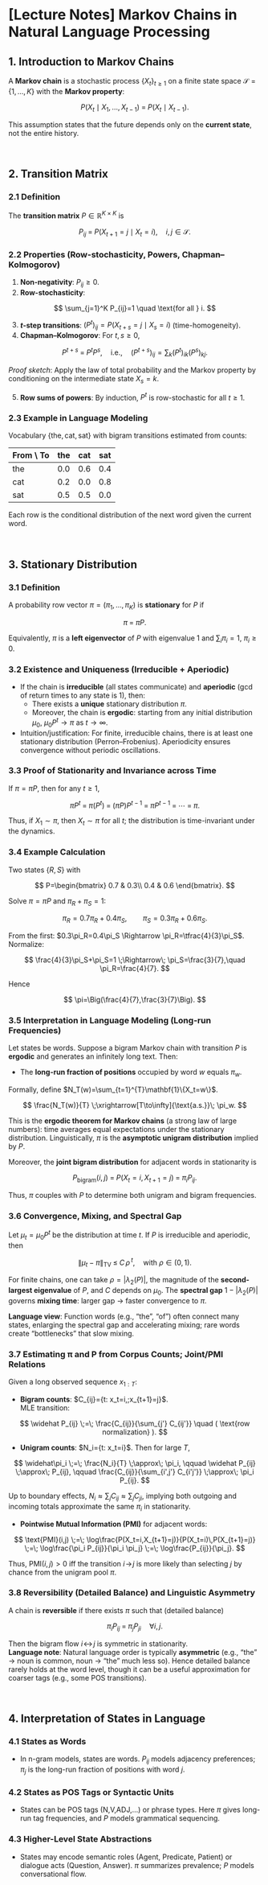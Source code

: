 # [Lecture Notes] Markov Chains in Natural Language Processing

## 1. Introduction to Markov Chains
A **Markov chain** is a stochastic process $\{X_t\}_{t\ge 1}$ on a finite state space $\mathcal S=\{1,\dots,K\}$ with the **Markov property**:

$$
P(X_t \mid X_1,\dots,X_{t-1}) \;=\; P(X_t \mid X_{t-1}).
$$

This assumption states that the future depends only on the **current state**, not the entire history.

<br>

## 2. Transition Matrix

### 2.1 Definition
The **transition matrix** $P\in\mathbb R^{K\times K}$ is

$$
P_{ij} \;=\; P(X_{t+1}=j \mid X_t=i),\quad i,j\in\mathcal S.
$$

### 2.2 Properties (Row-stochasticity, Powers, Chapman–Kolmogorov)
1. **Non-negativity**: $P_{ij}\ge 0$.
2. **Row-stochasticity**:

$$
\sum_{j=1}^K P_{ij}=1 \quad \text{for all } i.
$$

3. **$t$-step transitions**: $(P^t)_{ij}=P(X_{t+s}=j\mid X_s=i)$ (time-homogeneity).
4. **Chapman–Kolmogorov**: For $t,s\ge 0$,

$$
P^{t+s} \;=\; P^t P^s,
\quad\text{i.e.,}\quad
(P^{t+s})_{ij}=\sum_{k}(P^t)_{ik}(P^s)_{kj}.
$$

*Proof sketch*: Apply the law of total probability and the Markov property by conditioning on the intermediate state $X_s=k$.

5. **Row sums of powers**: By induction, $P^t$ is row-stochastic for all $t\ge 1$.

### 2.3 Example in Language Modeling
Vocabulary $\{ \text{the}, \text{cat}, \text{sat} \}$ with bigram transitions estimated from counts:

| From \ To | the | cat | sat |
|-----------|-----|-----|-----|
| the       | 0.0 | 0.6 | 0.4 |
| cat       | 0.2 | 0.0 | 0.8 |
| sat       | 0.5 | 0.5 | 0.0 |

Each row is the conditional distribution of the next word given the current word.

<br>

## 3. Stationary Distribution

### 3.1 Definition
A probability row vector $\pi=(\pi_1,\dots,\pi_K)$ is **stationary** for $P$ if

$$
\pi \;=\; \pi P.
$$

Equivalently, $\pi$ is a **left eigenvector** of $P$ with eigenvalue $1$ and $\sum_{i}\pi_i=1$, $\pi_i\ge 0$.

### 3.2 Existence and Uniqueness (Irreducible + Aperiodic)
- If the chain is **irreducible** (all states communicate) and **aperiodic** (gcd of return times to any state is $1$), then:
  - There exists a **unique** stationary distribution $\pi$.
  - Moreover, the chain is **ergodic**: starting from any initial distribution $\mu_0$, $\mu_0 P^t \to \pi$ as $t\to\infty$.
- Intuition/justification: For finite, irreducible chains, there is at least one stationary distribution (Perron–Frobenius). Aperiodicity ensures convergence without periodic oscillations.

### 3.3 Proof of Stationarity and Invariance across Time
If $\pi = \pi P$, then for any $t\ge 1$,

$$
\pi P^t \;=\; \pi (P^t) \;=\; (\pi P) P^{t-1} \;=\; \pi P^{t-1} \;=\; \cdots \;=\; \pi.
$$

Thus, if $X_1\sim\pi$, then $X_t\sim\pi$ for all $t$; the distribution is time-invariant under the dynamics.

### 3.4 Example Calculation
Two states $\{R,S\}$ with

$$
P=\begin{bmatrix}
0.7 & 0.3\\
0.4 & 0.6
\end{bmatrix}.
$$

Solve $\pi=\pi P$ and $\pi_R+\pi_S=1$:

$$
\pi_R = 0.7\pi_R + 0.4\pi_S,\qquad
\pi_S = 0.3\pi_R + 0.6\pi_S.
$$

From the first: $0.3\pi_R=0.4\pi_S \Rightarrow \pi_R=\tfrac{4}{3}\pi_S$. Normalize:

$$
\frac{4}{3}\pi_S+\pi_S=1 \;\Rightarrow\; \pi_S=\frac{3}{7},\quad \pi_R=\frac{4}{7}.
$$

Hence

$$
\pi=\Big(\frac{4}{7},\frac{3}{7}\Big).
$$

### 3.5 Interpretation in Language Modeling (Long-run Frequencies)
Let states be words. Suppose a bigram Markov chain with transition $P$ is **ergodic** and generates an infinitely long text. Then:
- The **long-run fraction of positions** occupied by word $w$ equals $\pi_w$.

Formally, define $N_T(w)=\sum_{t=1}^{T}\mathbf{1}\{X_t=w\}$.

$$
\frac{N_T(w)}{T} \;\xrightarrow[T\to\infty]{\text{a.s.}}\; \pi_w.
$$

This is the **ergodic theorem for Markov chains** (a strong law of large numbers): time averages equal expectations under the stationary distribution. Linguistically, $\pi$ is the **asymptotic unigram distribution** implied by $P$.

Moreover, the **joint bigram distribution** for adjacent words in stationarity is

$$
P_{\text{bigram}}(i,j) \;=\; P(X_t=i, X_{t+1}=j) \;=\; \pi_i P_{ij}.
$$

Thus, $\pi$ couples with $P$ to determine both unigram and bigram frequencies.

### 3.6 Convergence, Mixing, and Spectral Gap
Let $\mu_t=\mu_0 P^t$ be the distribution at time $t$. If $P$ is irreducible and aperiodic, then

$$
\|\mu_t - \pi\|_{\text{TV}} \;\le\; C\,\rho^{\,t},
\quad \text{with } \rho \in (0,1).
$$

For finite chains, one can take $\rho=|\lambda_2(P)|$, the magnitude of the **second-largest eigenvalue** of $P$, and $C$ depends on $\mu_0$. The **spectral gap** $1-|\lambda_2(P)|$ governs **mixing time**: larger gap → faster convergence to $\pi$.

**Language view**: Function words (e.g., “the”, “of”) often connect many states, enlarging the spectral gap and accelerating mixing; rare words create “bottlenecks” that slow mixing.

### 3.7 Estimating π and P from Corpus Counts; Joint/PMI Relations
Given a long observed sequence $x_{1:T}$:

- **Bigram counts**: $C_{ij}={t: x_t=i,\;x_{t+1}=j\}$.  
  MLE transition:

$$
\widehat P_{ij} \;=\; \frac{C_{ij}}{\sum_{j'} C_{ij'}} \quad ( \text{row normalization} ).
$$

- **Unigram counts**: $N_i={t: x_t=i\}$. Then for large $T$,

$$
\widehat\pi_i \;=\; \frac{N_i}{T} \;\approx\; \pi_i,
\qquad
\widehat P_{ij} \;\approx\; P_{ij},
\qquad
\frac{C_{ij}}{\sum_{i',j'} C_{i'j'}} \;\approx\; \pi_i P_{ij}.
$$

Up to boundary effects, $N_i \approx \sum_j C_{ij} \approx \sum_j C_{ji}$, implying both outgoing and incoming totals approximate the same $\pi_i$ in stationarity.

- **Pointwise Mutual Information (PMI)** for adjacent words:

$$
\text{PMI}(i,j)
\;=\;
\log\frac{P(X_t=i,X_{t+1}=j)}{P(X_t=i)\,P(X_{t+1}=j)}
\;=\;
\log\frac{\pi_i P_{ij}}{\pi_i \pi_j}
\;=\;
\log\frac{P_{ij}}{\pi_j}.
$$

Thus, $\text{PMI}(i,j)>0$ iff the transition $i\!\to\!j$ is more likely than selecting $j$ by chance from the unigram pool $\pi$.

### 3.8 Reversibility (Detailed Balance) and Linguistic Asymmetry
A chain is **reversible** if there exists $\pi$ such that (detailed balance)

$$
\pi_i P_{ij} \;=\; \pi_j P_{ji} \quad \forall i,j.
$$

Then the bigram flow $i\!\leftrightarrow\!j$ is symmetric in stationarity.  
**Language note**: Natural language order is typically **asymmetric** (e.g., “the” → noun is common, noun → “the” much less so). Hence detailed balance rarely holds at the word level, though it can be a useful approximation for coarser tags (e.g., some POS transitions).

<br>

## 4. Interpretation of States in Language

### 4.1 States as Words
- In n-gram models, states are words. $P_{ij}$ models adjacency preferences; $\pi_j$ is the long-run fraction of positions with word $j$.

### 4.2 States as POS Tags or Syntactic Units
- States can be POS tags (N,V,ADJ,…) or phrase types. Here $\pi$ gives long-run tag frequencies, and $P$ models grammatical sequencing.

### 4.3 Higher-Level State Abstractions
- States may encode semantic roles (Agent, Predicate, Patient) or dialogue acts (Question, Answer). $\pi$ summarizes prevalence; $P$ models conversational flow.
